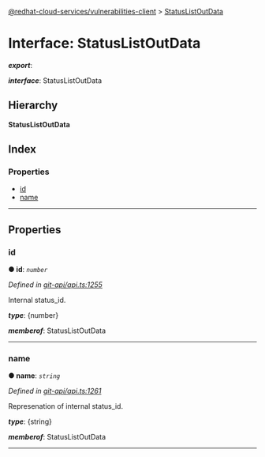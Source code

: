 [@redhat-cloud-services/vulnerabilities-client](../README.md) > [StatusListOutData](../interfaces/statuslistoutdata.md)

# Interface: StatusListOutData

*__export__*: 

*__interface__*: StatusListOutData

## Hierarchy

**StatusListOutData**

## Index

### Properties

* [id](statuslistoutdata.md#id)
* [name](statuslistoutdata.md#name)

---

## Properties

<a id="id"></a>

###  id

**● id**: *`number`*

*Defined in [git-api/api.ts:1255](https://github.com/RedHatInsights/javascript-clients/blob/master/packages/vulnerabilities/git-api/api.ts#L1255)*

Internal status\_id.

*__type__*: {number}

*__memberof__*: StatusListOutData

___
<a id="name"></a>

###  name

**● name**: *`string`*

*Defined in [git-api/api.ts:1261](https://github.com/RedHatInsights/javascript-clients/blob/master/packages/vulnerabilities/git-api/api.ts#L1261)*

Represenation of internal status\_id.

*__type__*: {string}

*__memberof__*: StatusListOutData

___

